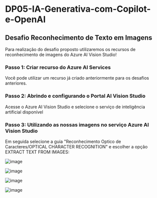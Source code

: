 # DP05-IA-Generativa-com-Copilot-e-OpenAI
## Desafio Reconhecimento de Texto em Imagens   

Para realização do desafio proposto utilizaremos os recursos de reconhecimento de imagens do Azure AI Vision Studio!

### Passo 1: Criar recurso do Azure AI Services
Você pode utilizar um recurso já criado anteriormente para os desafios anteriores. 

### Passo 2: Abrindo e configurando o Portal AI Vision Studio
Acesse o Azure AI Vision Studio e selecione o serviço de inteligência artificial disponível 

### Passo 3: Utilizando as nossas imagens no serviço Azure AI Vision Studio
Em seguida selecione a guia "Reconhecimento Optico de Caracteres/OPTICAL CHARACTER RECOGNITION" e escolher a opção EXTRACT TEXT FROM IMAGES:

![image](https://github.com/acdolive/DP05-IA-Generativa-com-Copilot-e-OpenAI/assets/162451624/03e31aa1-2c33-42a9-ba07-c520c2cfc130)



![image](https://github.com/acdolive/DP05-IA-Generativa-com-Copilot-e-OpenAI/assets/162451624/5228226a-b37b-4d20-bff3-5c204e7756e7)

![image](https://github.com/acdolive/DP05-IA-Generativa-com-Copilot-e-OpenAI/assets/162451624/609a1c61-977f-4068-a7db-5c0a8d26260a)

![image](https://github.com/acdolive/DP05-IA-Generativa-com-Copilot-e-OpenAI/assets/162451624/6db70be4-39b0-463b-a2e6-174d2da1e8ca)

